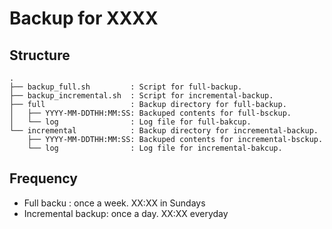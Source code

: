 # Backup for XXXX

## Structure
```
.
├── backup_full.sh         : Script for full-backup.
├── backup_incremental.sh  : Script for incremental-backup.
├── full                   : Backup directory for full-backup.
│   ├── YYYY-MM-DDTHH:MM:SS: Backuped contents for full-bsckup.
│   └── log                : Log file for full-bakcup.
└── incremental            : Backup directory for incremental-backup.
    ├── YYYY-MM-DDTHH:MM:SS: Backuped contents for incremental-bsckup.
    └── log                : Log file for incremental-bakcup.
```

## Frequency
* Full backu        : once a week. XX:XX in Sundays
* Incremental backup: once a day.  XX:XX everyday
